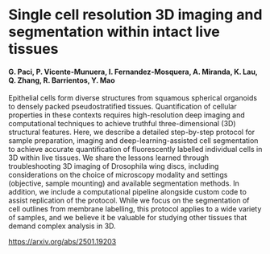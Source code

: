 # Single cell resolution 3D imaging and segmentation within intact live tissues
#### G. Paci, P. Vicente-Munuera, I. Fernandez-Mosquera, A. Miranda, K. Lau, Q. Zhang, R. Barrientos, Y. Mao

Epithelial cells form diverse structures from squamous spherical organoids to densely packed pseudostratified tissues. Quantification of cellular properties in these contexts requires high-resolution deep imaging and computational techniques to achieve truthful three-dimensional (3D) structural features. Here, we describe a detailed step-by-step protocol for sample preparation, imaging and deep-learning-assisted cell segmentation to achieve accurate quantification of fluorescently labelled individual cells in 3D within live tissues. We share the lessons learned through troubleshooting 3D imaging of Drosophila wing discs, including considerations on the choice of microscopy modality and settings (objective, sample mounting) and available segmentation methods. In addition, we include a computational pipeline alongside custom code to assist replication of the protocol. While we focus on the segmentation of cell outlines from membrane labelling, this protocol applies to a wide variety of samples, and we believe it be valuable for studying other tissues that demand complex analysis in 3D.

https://arxiv.org/abs/2501.19203 
